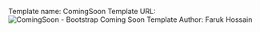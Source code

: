 Template name: ComingSoon
Template URL: ![ComingSoon - Bootstrap Coming Soon Template](https://github.com/Faruqdigital/ComingSoon/assets/107166036/acb5d7a7-e015-4e15-8eb1-7cf8b3c86655)
Author: Faruk Hossain
